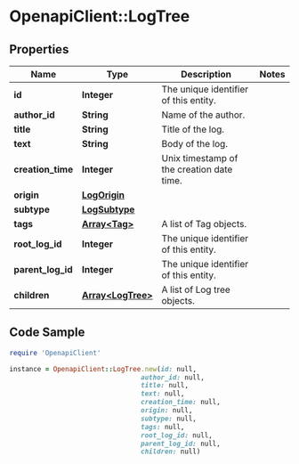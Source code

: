 # OpenapiClient::LogTree

## Properties

Name | Type | Description | Notes
------------ | ------------- | ------------- | -------------
**id** | **Integer** | The unique identifier of this entity. | 
**author_id** | **String** | Name of the author. | 
**title** | **String** | Title of the log. | 
**text** | **String** | Body of the log. | 
**creation_time** | **Integer** | Unix timestamp of the creation date time. | 
**origin** | [**LogOrigin**](LogOrigin.md) |  | 
**subtype** | [**LogSubtype**](LogSubtype.md) |  | 
**tags** | [**Array&lt;Tag&gt;**](Tag.md) | A list of Tag objects. | 
**root_log_id** | **Integer** | The unique identifier of this entity. | 
**parent_log_id** | **Integer** | The unique identifier of this entity. | 
**children** | [**Array&lt;LogTree&gt;**](LogTree.md) | A list of Log tree objects. | 

## Code Sample

```ruby
require 'OpenapiClient'

instance = OpenapiClient::LogTree.new(id: null,
                                 author_id: null,
                                 title: null,
                                 text: null,
                                 creation_time: null,
                                 origin: null,
                                 subtype: null,
                                 tags: null,
                                 root_log_id: null,
                                 parent_log_id: null,
                                 children: null)
```


